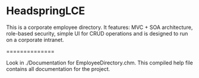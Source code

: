HeadspringLCE
=============

This is a corporate employee directory.  It features: MVC + SOA architecture, role-based security, simple UI for CRUD operations and is designed to run on a corporate intranet.

==============

Look in ./Documentation for EmployeeDirectory.chm.  This compiled help file contains all documentation for the project.
